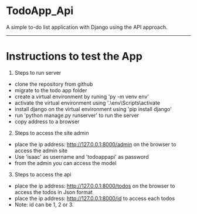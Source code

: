 # TodoApp_Api
A simple to-do list application with Django using the API approach.

---

# Instructions to test the App
1. Steps to run server
  - clone the repository from github
  - migrate to the todo app folder
  - create a virtual environment by runing 'py -m venv env'
  - activate the virtual environment using '.\env\Scripts\activate
  - install django on the virtual environment using  'pip install django'
  - run 'python manage.py runserver' to run the server
  - copy address to a browser
  
2. Steps to access the site admin
  - place the ip address:  http://127.0.0.1:8000/admin on the browser to access the admin site
  - Use 'isaac' as username and 'todoappapi' as password
  - from the admin you can access the model
  
3. Steps to access the api 
  - place the ip address:  http://127.0.0.1:8000/todos on the browser to access the todos in Json format
  - place the ip address:  http://127.0.0.1:8000/id to access each todos
  - Note: id can be 1, 2 or 3.
